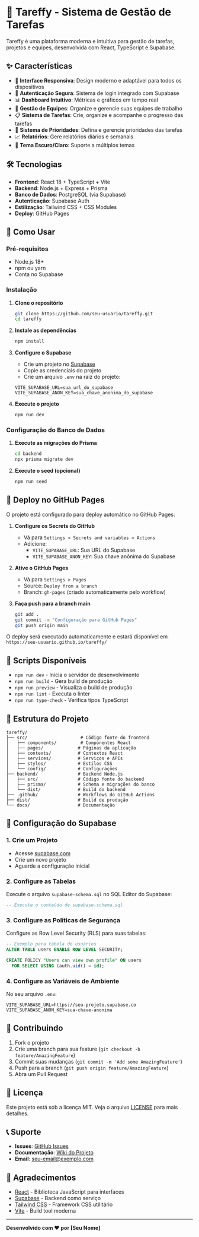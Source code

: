 # 🚀 Tareffy - Sistema de Gestão de Tarefas

Tareffy é uma plataforma moderna e intuitiva para gestão de tarefas, projetos e equipes, desenvolvida com React, TypeScript e Supabase.

## ✨ Características

- 📱 **Interface Responsiva**: Design moderno e adaptável para todos os dispositivos
- 🔐 **Autenticação Segura**: Sistema de login integrado com Supabase
- 📊 **Dashboard Intuitivo**: Métricas e gráficos em tempo real
- 👥 **Gestão de Equipes**: Organize e gerencie suas equipes de trabalho
- 📋 **Sistema de Tarefas**: Crie, organize e acompanhe o progresso das tarefas
- 🎯 **Sistema de Prioridades**: Defina e gerencie prioridades das tarefas
- 📈 **Relatórios**: Gere relatórios diários e semanais
- 🌙 **Tema Escuro/Claro**: Suporte a múltiplos temas

## 🛠️ Tecnologias

- **Frontend**: React 18 + TypeScript + Vite
- **Backend**: Node.js + Express + Prisma
- **Banco de Dados**: PostgreSQL (via Supabase)
- **Autenticação**: Supabase Auth
- **Estilização**: Tailwind CSS + CSS Modules
- **Deploy**: GitHub Pages

## 🚀 Como Usar

### Pré-requisitos

- Node.js 18+ 
- npm ou yarn
- Conta no Supabase

### Instalação

1. **Clone o repositório**
   ```bash
   git clone https://github.com/seu-usuario/tareffy.git
   cd tareffy
   ```

2. **Instale as dependências**
   ```bash
   npm install
   ```

3. **Configure o Supabase**
   - Crie um projeto no [Supabase](https://supabase.com)
   - Copie as credenciais do projeto
   - Crie um arquivo `.env` na raiz do projeto:

   ```env
   VITE_SUPABASE_URL=sua_url_do_supabase
   VITE_SUPABASE_ANON_KEY=sua_chave_anonima_do_supabase
   ```

4. **Execute o projeto**
   ```bash
   npm run dev
   ```

### Configuração do Banco de Dados

1. **Execute as migrações do Prisma**
   ```bash
   cd backend
   npx prisma migrate dev
   ```

2. **Execute o seed (opcional)**
   ```bash
   npm run seed
   ```

## 📱 Deploy no GitHub Pages

O projeto está configurado para deploy automático no GitHub Pages:

1. **Configure os Secrets do GitHub**
   - Vá para `Settings > Secrets and variables > Actions`
   - Adicione:
     - `VITE_SUPABASE_URL`: Sua URL do Supabase
     - `VITE_SUPABASE_ANON_KEY`: Sua chave anônima do Supabase

2. **Ative o GitHub Pages**
   - Vá para `Settings > Pages`
   - Source: `Deploy from a branch`
   - Branch: `gh-pages` (criado automaticamente pelo workflow)

3. **Faça push para a branch main**
   ```bash
   git add .
   git commit -m "Configuração para GitHub Pages"
   git push origin main
   ```

O deploy será executado automaticamente e estará disponível em `https://seu-usuario.github.io/tareffy/`

## 🔧 Scripts Disponíveis

- `npm run dev` - Inicia o servidor de desenvolvimento
- `npm run build` - Gera build de produção
- `npm run preview` - Visualiza o build de produção
- `npm run lint` - Executa o linter
- `npm run type-check` - Verifica tipos TypeScript

## 📁 Estrutura do Projeto

```
tareffy/
├── src/                    # Código fonte do frontend
│   ├── components/         # Componentes React
│   ├── pages/             # Páginas da aplicação
│   ├── contexts/          # Contextos React
│   ├── services/          # Serviços e APIs
│   ├── styles/            # Estilos CSS
│   └── config/            # Configurações
├── backend/               # Backend Node.js
│   ├── src/               # Código fonte do backend
│   ├── prisma/            # Schema e migrações do banco
│   └── dist/              # Build do backend
├── .github/               # Workflows do GitHub Actions
├── dist/                  # Build de produção
└── docs/                  # Documentação
```

## 🔐 Configuração do Supabase

### 1. Crie um Projeto
- Acesse [supabase.com](https://supabase.com)
- Crie um novo projeto
- Aguarde a configuração inicial

### 2. Configure as Tabelas
Execute o arquivo `supabase-schema.sql` no SQL Editor do Supabase:

```sql
-- Execute o conteúdo de supabase-schema.sql
```

### 3. Configure as Políticas de Segurança
Configure as Row Level Security (RLS) para suas tabelas:

```sql
-- Exemplo para tabela de usuários
ALTER TABLE users ENABLE ROW LEVEL SECURITY;

CREATE POLICY "Users can view own profile" ON users
  FOR SELECT USING (auth.uid() = id);
```

### 4. Configure as Variáveis de Ambiente
No seu arquivo `.env`:

```env
VITE_SUPABASE_URL=https://seu-projeto.supabase.co
VITE_SUPABASE_ANON_KEY=sua-chave-anonima
```

## 🤝 Contribuindo

1. Fork o projeto
2. Crie uma branch para sua feature (`git checkout -b feature/AmazingFeature`)
3. Commit suas mudanças (`git commit -m 'Add some AmazingFeature'`)
4. Push para a branch (`git push origin feature/AmazingFeature`)
5. Abra um Pull Request

## 📄 Licença

Este projeto está sob a licença MIT. Veja o arquivo [LICENSE](LICENSE) para mais detalhes.

## 📞 Suporte

- **Issues**: [GitHub Issues](https://github.com/seu-usuario/tareffy/issues)
- **Documentação**: [Wiki do Projeto](https://github.com/seu-usuario/tareffy/wiki)
- **Email**: seu-email@exemplo.com

## 🙏 Agradecimentos

- [React](https://reactjs.org/) - Biblioteca JavaScript para interfaces
- [Supabase](https://supabase.com/) - Backend como serviço
- [Tailwind CSS](https://tailwindcss.com/) - Framework CSS utilitário
- [Vite](https://vitejs.dev/) - Build tool moderna

---

**Desenvolvido com ❤️ por [Seu Nome]**
